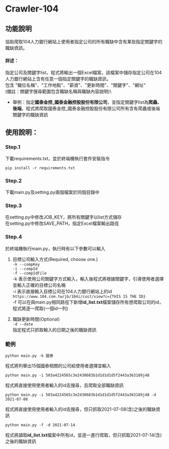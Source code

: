 # Crawler-104

## 功能說明
協助爬取104人力銀行網站上使用者指定公司的所有職缺中含有某些指定關鍵字的職缺資訊。

#### 詳述： 
指定公司及關鍵字list，程式將輸出一個Excel檔案，該檔案中儲存指定公司在104人力銀行網站上含有任意一個指定關鍵字的職缺資訊，\
包含 "職位名稱"、"工作地點"、"薪資"、"更新時間"、"關鍵字"、"網址"\
(備註：關鍵字搜尋範圍包含職缺名稱與職缺內容說明)\

* 舉例：指定**國泰金控_國泰金融控股股份有限公司**，並指定關鍵字list為**爬蟲、後端**，程式將爬取國泰金控_國泰金融控股股份有限公司所有含有爬蟲或後端關鍵字的職缺資訊

## 使用說明：
### Step.1
下載requirements.txt，並於終端機執行套件安裝指令
```
pip install -r requirements.txt
```

### Step.2 
下載main.py及setting.py兩個檔案於同個目錄中

### Step.3 
在setting.py中修改JOB_KEY，將所有關鍵字以list方式儲存\
在setting.py中修改SAVE_PATH，指定Excel檔案輸出路徑

### Step.4
於終端機執行main.py，執行時有以下參數可以輸入
1. 目標公司輸入方式(Required, choose one.)\
`-k --compKey`\
`-i --compId`\
`-f --compIdFile`\
-k 表示使用公司關鍵字方式輸入，輸入後程式將根據關鍵字，引導使用者選擇並輸入正確的目標公司名稱\
-i 表示直接輸入目標公司在104人力銀行網站上的id\
`https://www.104.com.tw/jb/104i/cust/view?c={THIS IS THE ID}`\
-f 可以在與main.py相同路徑下新增**id_list.txt**檔案儲存所有想爬取公司的id，程式將逐一爬取(一個id一列)

2. 職缺更新時間(Optional)\
`-d --date`\
指定程式只抓取輸入的日期之後的職缺資訊
### 範例
```
python main.py -k 國泰
```
程式將列舉出15個國泰相關的公司給使用者選擇並輸入

```
python main.py -i 503a4224565c3e2430683b1d1d1d1d5f2443a363189j48
```
程式將直接使用使用者輸入的id去搜尋，且爬取全部職缺資訊

```
python main.py -i 503a4224565c3e2430683b1d1d1d1d5f2443a363189j48 -d 2021-07-08
```
程式將直接使用使用者輸入的id去搜尋，但只抓取2021-07-08(含)之後的職缺資訊

```
python main.py -f -d 2021-07-14
```
程式將讀取**id_list.txt**檔案中所有id，並逐一進行爬取，但只抓取2021-07-14(含)之後的職缺資訊